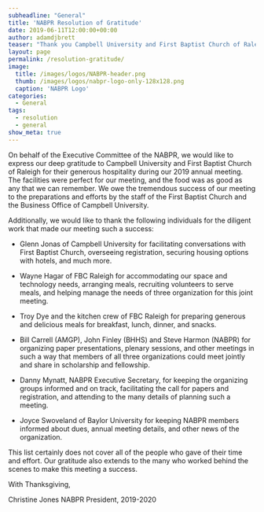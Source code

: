 ```yaml
---
subheadline: "General"
title: 'NABPR Resolution of Gratitude'
date: 2019-06-11T12:00:00+00:00
author: adamdjbrett
teaser: "Thank you Campbell University and First Baptist Church of Raleigh."
layout: page
permalink: /resolution-gratitude/
image:
  title: /images/logos/NABPR-header.png
  thumb: /images/logos/nabpr-logo-only-128x128.png
  caption: 'NABPR Logo'
categories:
  - General
tags:
  - resolution
  - general
show_meta: true  
---
```



On behalf of the Executive Committee of the NABPR, we would like to express our deep gratitude to Campbell University and First Baptist Church of Raleigh for their generous hospitality during our 2019 annual meeting. The facilities were perfect for our meeting, and the food was as good as any that we can remember.  We owe the tremendous success of our meeting to the preparations and efforts by the staff of the First Baptist Church and the Business Office of Campbell University.

Additionally, we would like to thank the following individuals for the diligent work that made our meeting such a success:

- Glenn Jonas of Campbell University for facilitating conversations with First Baptist Church, overseeing registration, securing housing options with hotels, and much more.

- Wayne Hagar of FBC Raleigh for accommodating our space and technology needs, arranging meals, recruiting volunteers to serve meals, and helping manage the needs of three organization for this joint meeting.

- Troy Dye and the kitchen crew of FBC Raleigh for preparing generous and delicious meals for breakfast, lunch, dinner, and snacks.

- Bill Carrell (AMGP), John Finley (BHHS) and Steve Harmon (NABPR) for organizing paper presentations, plenary sessions, and other meetings in such a way that members of all three organizations could meet jointly and share in scholarship and fellowship.

- Danny Mynatt, NABPR Executive Secretary, for keeping the organizing groups informed and on track, facilitating the call for papers and registration, and attending to the many details of planning such a meeting.

- Joyce Swoveland of Baylor University for keeping NABPR members informed about dues, annual meeting details, and other news of the organization.

This list certainly does not cover all of the people who gave of their time and effort. Our gratitude also extends to the many who worked behind the scenes to make this meeting a success.

With Thanksgiving,

Christine Jones
NABPR President, 2019-2020
